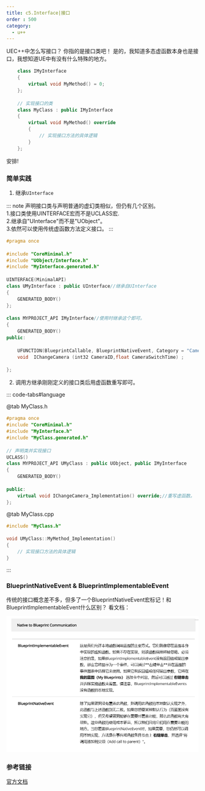 ```yaml
---
title: c5.Interface|接口
order : 500
category:
  - u++
---
```


<chatmessage avatar="../../assets/emoji/hh.png" :avatarWidth="40">
UEC++中怎么写接口？
</chatmessage>

<chatmessage avatar="../../assets/emoji/blzt.png" :avatarWidth="40" alignLeft>
你指的是接口类吧！
</chatmessage>

<chatmessage avatar="../../assets/emoji/hh.png" :avatarWidth="40">
是的，我知道多态虚函数本身也是接口，我想知道UE中有没有什么特殊的地方。
</chatmessage>

```cpp
    class IMyInterface
    {
        virtual void MyMethod() = 0;
    };

    // 实现接口的类
    class MyClass : public IMyInterface
    {
        virtual void MyMethod() override
        {
            // 实现接口方法的具体逻辑
        }
    };
```
    
<chatmessage avatar="../../assets/emoji/new9.png" :avatarWidth="40" alignLeft>
安排!
</chatmessage>

### 简单实践

1. 继承`UInterface`

::: note
声明接口类与声明普通的虚幻类相似，但仍有几个区别。<br>
1.接口类使用UINTERFACE宏而不是UCLASS宏.<br>
2.继承自"UInterface"而不是"UObject"。<br>
3.依然可以使用传统虚函数方法定义接口。
:::

```cpp
#pragma once

#include "CoreMinimal.h"
#include "UObject/Interface.h"
#include "MyInterface.generated.h"

UINTERFACE(MinimalAPI)
class UMyInterface : public UInterface//继承自UInterface
{
	GENERATED_BODY()
};

class MYPROJECT_API IMyInterface//使用时继承这个即可。
{
	GENERATED_BODY()
public:

	UFUNCTION(BlueprintCallable, BlueprintNativeEvent, Category = "CameraInterface")
	void  IChangeCamera (int32 CameraID,float CameraSwitchTime) ;

};
```

2. 调用方继承刚刚定义的接口类后用虚函数重写即可。

::: code-tabs#language

@tab MyClass.h
```cpp
#pragma once
#include "CoreMinimal.h"
#include "MyInterface.h"
#include "MyClass.generated.h"

// 声明类并实现接口
UCLASS()
class MYPROJECT_API UMyClass : public UObject, public IMyInterface
{
    GENERATED_BODY()

public:
    virtual void IChangeCamera_Implementation() override;//重写虚函数。
};
```

@tab MyClass.cpp
```cpp
#include "MyClass.h"

void UMyClass::MyMethod_Implementation()
{
    // 实现接口方法的具体逻辑
}

```
:::

### BlueprintNativeEvent & BlueprintImplementableEvent

<chatmessage avatar="../../assets/emoji/new2.png" :avatarWidth="50" >
传统的接口概念差不多，但多了一个BlueprintNativeEvent宏标记！和BlueprintImplementableEvent什么区别？
</chatmessage>

<chatmessage avatar="../../assets/emoji/new9.png" :avatarWidth="40" alignLeft>
看文档：
</chatmessage>

![](..%2Fassets%2FBLUEPRINTNATIVEENVENT.png)

### 参考链接

[官方文档](https://docs.unrealengine.com/4.26/zh-CN/ProgrammingAndScripting/GameplayArchitecture/Interfaces/)